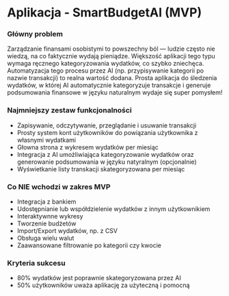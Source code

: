 # Aplikacja - SmartBudgetAI (MVP)

### Główny problem
Zarządzanie finansami osobistymi to powszechny ból — ludzie często nie wiedzą, na co faktycznie wydają pieniądze. Większość aplikacji tego typu wymaga ręcznego kategoryzowania wydatków, co szybko zniechęca. Automatyzacja tego procesu przez AI (np. przypisywanie kategorii po nazwie transakcji) to realna wartość dodana.
Prosta aplikacja do śledzenia wydatków, w której AI automatycznie kategoryzuje transakcje i generuje podsumowania finansowe w języku naturalnym wydaje się super pomysłem!

### Najmniejszy zestaw funkcjonalności
- Zapisywanie, odczytywanie, przeglądanie i usuwanie transakcji
- Prosty system kont użytkowników do powiązania użytkownika z własnymi wydatkami
- Głowna strona z wykresem wydatków per miesiąc
- Integracja z AI umożliwiająca kategoryzowanie wydatków oraz generowanie podsumowania w języku natyralnym (opcjonalnie)
- Wyświetkanie listy transkacji skategoryzowana per miesiąc

### Co NIE wchodzi w zakres MVP
- Integracja z bankiem
- Udostępnianie lub współdzielenie wydatków z innym użytkownikiem 
- Interaktywnne wykresy
- Tworzenie budżetów
- Import/Export wydatków, np. z CSV
- Obsługa wielu walut
- Zaawansowane filtrowanie po kategorii czy kwocie

### Kryteria sukcesu
- 80% wydatków jest poprawnie skategoryzowana przez AI
- 50% użytkowników uważa aplikację za użyteczną i pomocną
